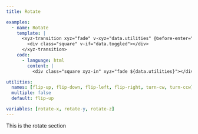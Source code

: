 ```yaml
---
title: Rotate

examples:
  - name: Rotate
    template: |
      <xyz-transition xyz="fade" v-xyz="data.utilities" @before-enter="data.before" @before-leave="data.before" @after-enter="data.after" @after-leave="data.after">
        <div class="square" v-if="data.toggled"></div>
      </xyz-transition>
    code:
      - language: html
        content: |
          <div class="square xyz-in" xyz="fade ${data.utilities}"></div>

utilities:
  names: [flip-up, flip-down, flip-left, flip-right, turn-cw, turn-ccw]
  multiple: false
  default: flip-up

variables: [rotate-x, rotate-y, rotate-z]
---
```


This is the rotate section
